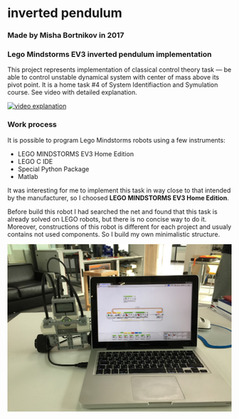 # inverted pendulum
### Made by Misha Bortnikov in 2017
### Lego Mindstorms EV3 inverted pendulum implementation

This project represents implementation of classical control theory task — be able to control unstable dynamical system with center of mass above its pivot point.
It is a home task #4 of System Identifiaction and Symulation course. See video with detailed explanation.

[![video explanation](https://img.youtube.com/vi/axrLSOYgsuM/0.jpg)](https://www.youtube.com/watch?v=axrLSOYgsuM)

### Work process
It is possible to program Lego Mindstorms robots using a few instruments:
- LEGO MINDSTORMS EV3 Home Edition
- LEGO C IDE
- Special Python Package
- Matlab

It was interesting for me to implement this task in way close to that intended by the manufacturer, so I choosed **LEGO MINDSTORMS EV3 Home Edition**.

Before build this robot I had searched the net and found that this task is already solved on LEGO robots, but there is no concise way to do it. Moreover, constructions of this robot is different for each project and usualy contains not used components. So I build my own minimalistic structure.

![Photo of robot](pics/IMG_1316.JPG)



